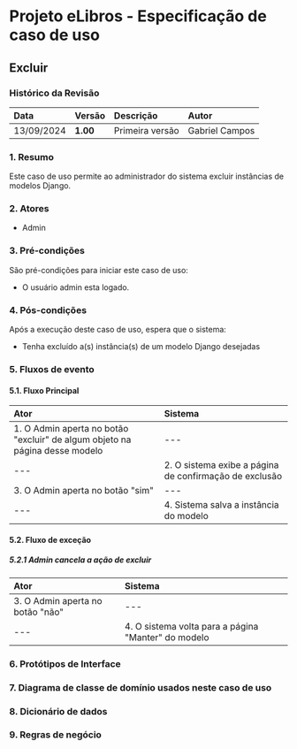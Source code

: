# Projeto eLibros - Especificação de caso de uso 

##  Excluir

### Histórico da Revisão 
|  Data  | Versão | Descrição | Autor |
|:-------|:-------|:----------|:------|
| 13/09/2024 | **1.00** | Primeira versão  | Gabriel Campos |


### 1. Resumo 
Este caso de uso permite ao administrador do sistema excluir instâncias de modelos Django.

### 2. Atores 
- Admin

### 3. Pré-condições
São pré-condições para iniciar este caso de uso:
- O usuário admin esta logado.

### 4. Pós-condições
Após a execução deste caso de uso, espera que o sistema:
- Tenha excluído a(s) instância(s) de um modelo Django desejadas

### 5. Fluxos de evento

#### 5.1. Fluxo Principal 
|  Ator  | Sistema |
|:-------|:------- |
|1. O Admin aperta no botão "excluir" de algum objeto na página desse modelo | --- |
| ---                      | 2. O sistema exibe a página de confirmação de exclusão| 
| 3. O Admin aperta no botão "sim" | --- |
| --- | 4. Sistema salva a instância do modelo |

#### 5.2. Fluxo de exceção


##### 5.2.1 Admin cancela a ação de excluir
|  Ator  | Sistema |
|:-------|:------- |
|3. O Admin aperta no botão "não" | --- |
|--- |4. O sistema volta para a página "Manter" do modelo |



### 6. Protótipos de Interface


### 7. Diagrama de classe de domínio usados neste caso de uso


### 8. Dicionário de dados




### 9. Regras de negócio
